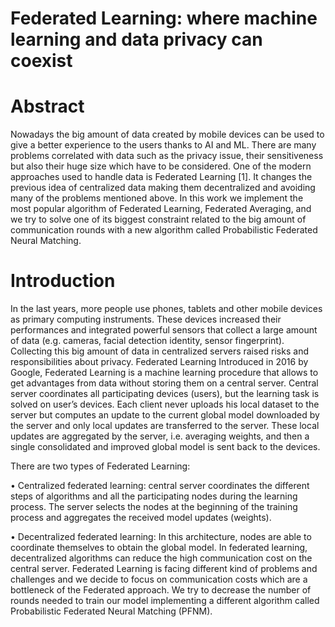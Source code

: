 # Federated Learning: where machine learning and data privacy can coexist
# Abstract
Nowadays the big amount of data created by mobile devices can be used to give a better experience to the users thanks to AI and ML. There are many problems correlated with data such as the privacy issue, their sensitiveness but also their huge size which have to be considered. One of the modern approaches used to handle data is Federated Learning [1]. It changes the previous idea of centralized data making them decentralized and avoiding many of the problems mentioned above. In this work we implement the most popular algorithm of Federated Learning, Federated Averaging, and we try to solve one of its biggest constraint related to the big amount of communication rounds with a new algorithm called Probabilistic Federated Neural Matching.

# Introduction
In the last years, more people use phones, tablets and other mobile devices as primary computing instruments. These devices increased their performances and integrated powerful sensors that collect a large amount of data (e.g. cameras, facial detection identity, sensor fingerprint). Collecting this big amount of data in centralized servers raised risks and responsibilities about privacy.
Federated Learning
Introduced in 2016 by Google, Federated Learning is a machine learning procedure that allows to get advantages from data without storing them on a central server. Central server coordinates all participating devices (users), but the learning task is solved on user’s devices.
Each client never uploads his local dataset to the server but computes an update to the current global model downloaded by the server and only local updates are transferred to the server. These local updates are aggregated by the server, i.e. averaging weights, and then a single consolidated and improved global model is sent back to the devices.

There are two types of Federated Learning:

•	Centralized federated learning: central server coordinates the different steps of algorithms and all the participating nodes during the learning process. The server selects the nodes at the beginning of the training process and aggregates the received model updates (weights).

•	Decentralized federated learning: In this architecture, nodes are able to coordinate themselves to obtain the global model. 
In federated learning, decentralized algorithms can reduce the high communication cost on the central server. 
Federated Learning is facing different kind of problems and challenges and we decide to focus on communication costs which are a bottleneck of the Federated approach. We try to decrease the number of rounds needed to train our model implementing a different algorithm called Probabilistic Federated Neural Matching (PFNM).

